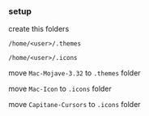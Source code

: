 ### setup

create this folders

`/home/<user>/.themes`

`/home/<user>/.icons`



move `Mac-Mojave-3.32` to `.themes` folder

move `Mac-Icon` to `.icons` folder

move `Capitane-Cursors` to `.icons` folder
